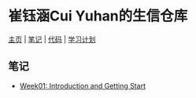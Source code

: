# 崔钰涵Cui Yuhan的生信仓库
[主页](/index.md) | [笔记](/notes/index.md) | [代码](/codes/index.md) | [学习计划](/plan.md)
## 笔记
- [Week01: Introduction and Getting Start](/notes/Week01：Introduction_and_Getting_Start.md)
